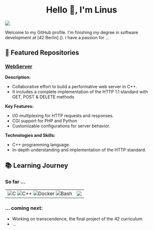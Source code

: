 <h1 align="center">Hello 👋, I'm Linus</h1>

[![](https://visitcount.itsvg.in/api?id=Linuswidmer&label=Profile%20Views&color=1&icon=5&pretty=false)](https://visitcount.itsvg.in)

Welcome to my GitHub profile. I'm finishing my degree in software development at [42 Berlin] (). I have a passion for ...

## 🌟 Featured Repositories  

### [WebServer](https://github.com/Linuswidmer/42_webserv)
**Description:** 
- Collaborative effort to build a performative web server in C++.	
- It includes a complete implementation of the HTTP 1.1 standard with GET, POST & DELETE methods

**Key Features:**  
- I/O multiplexing for HTTP requests and responses. 
- CGI support for PHP and Python 
- Customizable configurations for server behavior.  

**Technologies and Skills:**  
- C++ programming language. 
- In-depth understanding and implementation of the HTTP standard. 


## 📚 Learning Journey

### So far ...

|  |  |
| --- | --- |
| ![C](https://img.shields.io/badge/c-%2300599C.svg?style=for-the-badge&logo=c&logoColor=white) ![C++](https://img.shields.io/badge/C%2B%2B-00599C?style=for-the-badge&logo=c%2B%2B&logoColor=white) ![Docker](https://img.shields.io/badge/docker-%230db7ed.svg?style=for-the-badge&logo=docker&logoColor=white) ![Bash](https://img.shields.io/badge/GNU%20Bash-4EAA25?style=for-the-badge&logo=GNU%20Bash&logoColor=white) | ![](https://github-readme-stats.vercel.app/api/top-langs/?username=Linuswidmer&theme=dark&hide_border=false&include_all_commits=false&count_private=false&layout=compact) |
### ... coming next:
- Working on transcendence, the final project of the 42 curriculum
- ...
